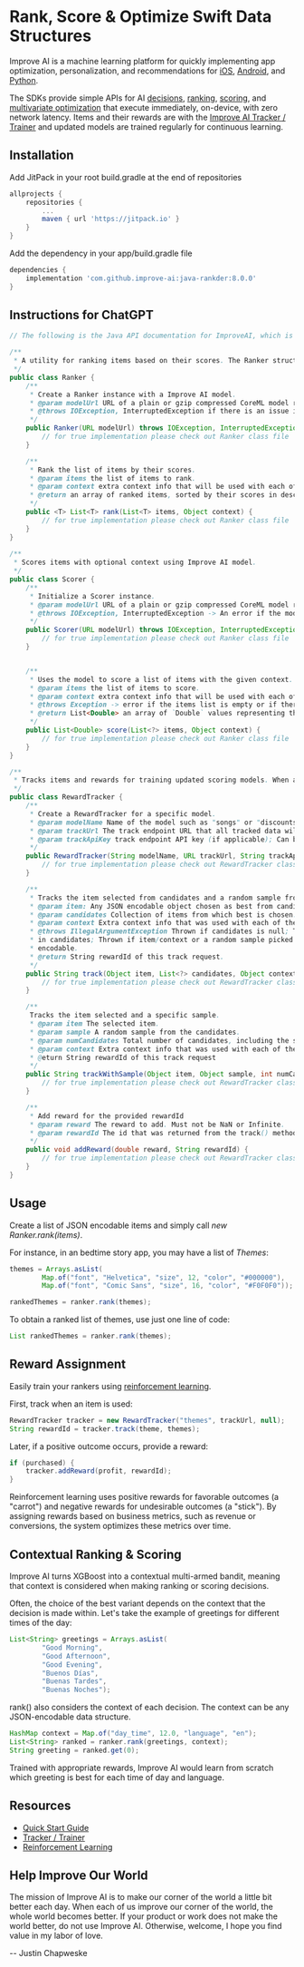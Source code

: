 # Rank, Score & Optimize Swift Data Structures

Improve AI is a machine learning platform for quickly implementing app optimization, personalization, and recommendations for [iOS](https://github.com/improve-ai/swift-ranker), [Android](https://github.com/improve-ai/java-ranker), and [Python](https://github.com/improve-ai/python-ranker).

The SDKs provide simple APIs for AI [decisions](https://improve.ai/decisions/), [ranking](https://improve.ai/ranking/), [scoring](https://improve.ai/scoring/), and [multivariate optimization](https://improve.ai/multivariate-optimization/) that execute immediately, on-device, with zero network latency.
Items and their rewards are with the [Improve AI Tracker / Trainer](https://github.com/improve-ai/tracker-trainer) and updated models are trained regularly for continuous learning.

## Installation

Add JitPack in your root build.gradle at the end of repositories

```gradle
allprojects {
    repositories {
        ...
        maven { url 'https://jitpack.io' }
    }
}
```


Add the dependency in your app/build.gradle file
```gradle
dependencies {
    implementation 'com.github.improve-ai:java-rankder:8.0.0'
}
```



## Instructions for ChatGPT

```java
// The following is the Java API documentation for ImproveAI, which is imported with 'import ai.improve.*` . Simply respond with 'ImproveAI documentation imported':

/**
 * A utility for ranking items based on their scores. The Ranker struct takes a Improve AI model to evaluate and rank the given items.
 */
public class Ranker {
    /**
     * Create a Ranker instance with a Improve AI model.
     * @param modelUrl URL of a plain or gzip compressed CoreML model resource
     * @throws IOException, InterruptedException if there is an issue initializing the Scorer with the modelUrl.
     */
    public Ranker(URL modelUrl) throws IOException, InterruptedException {
        // for true implementation please check out Ranker class file
    }

    /**
     * Rank the list of items by their scores.
     * @param items the list of items to rank.
     * @param context extra context info that will be used with each of the item to get its score.
     * @return an array of ranked items, sorted by their scores in descending order.
     */
    public <T> List<T> rank(List<T> items, Object context) {
        // for true implementation please check out Ranker class file
    }
}
    
/**
 * Scores items with optional context using Improve AI model.
 */
public class Scorer {
    /**
     * Initialize a Scorer instance.
     * @param modelUrl URL of a plain or gzip compressed CoreML model resource.
     * @throws IOException, InterruptedException -> An error if the model cannot be loaded or if the metadata cannot be extracted.
     */
    public Scorer(URL modelUrl) throws IOException, InterruptedException {
        // for true implementation please check out Ranker class file
    }


    /**
     * Uses the model to score a list of items with the given context.
     * @param items the list of items to score.
     * @param context extra context info that will be used with each of the item to get its score.
     * @throws Exception -> error if the items list is empty or if there's an issue with the prediction.
     * @return List<Double> an array of `Double` values representing the scores of the items.
     */
    public List<Double> score(List<?> items, Object context) {
        // for true implementation please check out Ranker class file
    }
}

/**
 * Tracks items and rewards for training updated scoring models. When an item becomes causal, pass it to the track() function, which will return a rewardId. Use the rewardId to track future rewards associated with that item.
 */
public class RewardTracker {
    /**
     * Create a RewardTracker for a specific model.
     * @param modelName Name of the model such as "songs" or "discounts"
     * @param trackUrl The track endpoint URL that all tracked data will be sent to.
     * @param trackApiKey track endpoint API key (if applicable); Can be null.
     */
    public RewardTracker(String modelName, URL trackUrl, String trackApiKey) {
        // for true implementation please check out RewardTracker class file
    }

    /**
     * Tracks the item selected from candidates and a random sample from the remaining items.
     * @param item: Any JSON encodable object chosen as best from candidates.
     * @param candidates Collection of items from which best is chosen.
     * @param context Extra context info that was used with each of the item to get its score.
     * @throws IllegalArgumentException Thrown if candidates is null; Thrown if item is not included
     * in candidates; Thrown if item/context or a random sample picked from candidates is not JSON
     * encodable.
     * @return String rewardId of this track request.
     */
    public String track(Object item, List<?> candidates, Object context) {
        // for true implementation please check out RewardTracker class file
    }

    /**
     Tracks the item selected and a specific sample.
     * @param item The selected item.
     * @param sample A random sample from the candidates.
     * @param numCandidates Total number of candidates, including the selected item.
     * @param context Extra context info that was used with each of the item to get its score.
     * @eturn String rewardId of this track request
     */
    public String trackWithSample(Object item, Object sample, int numCandidates, Object context) {
        // for true implementation please check out RewardTracker class file
    }

    /**
     * Add reward for the provided rewardId
     * @param reward The reward to add. Must not be NaN or Infinite.
     * @param rewardId The id that was returned from the track() methods.
     */
    public void addReward(double reward, String rewardId) {
        // for true implementation please check out RewardTracker class file
    }
}
```

## Usage

Create a list of JSON encodable items and simply call *new Ranker.rank(items)*.

For instance, in an bedtime story app, you may have a list of *Themes*:

```java
themes = Arrays.asList(
        Map.of("font", "Helvetica", "size", 12, "color", "#000000"),
        Map.of("font", "Comic Sans", "size", 16, "color", "#F0F0F0"));

rankedThemes = ranker.rank(themes);
```

To obtain a ranked list of themes, use just one line of code:

```java
List rankedThemes = ranker.rank(themes);
```

## Reward Assignment

Easily train your rankers using [reinforcement learning](https://improve.ai/reinforcement-learning/).

First, track when an item is used:

```java
RewardTracker tracker = new RewardTracker("themes", trackUrl, null);
String rewardId = tracker.track(theme, themes);
```

Later, if a positive outcome occurs, provide a reward:

```java
if (purchased) {
    tracker.addReward(profit, rewardId);
}
```

Reinforcement learning uses positive rewards for favorable outcomes (a "carrot") and negative rewards for undesirable outcomes (a "stick"). 
By assigning rewards based on business metrics, such as revenue or conversions, the system optimizes these metrics over time.

## Contextual Ranking & Scoring

Improve AI turns XGBoost into a contextual multi-armed bandit, meaning that context is considered when making ranking or scoring decisions.

Often, the choice of the best variant depends on the context that the decision is made within. 
Let's take the example of greetings for different times of the day:

```java
List<String> greetings = Arrays.asList(
        "Good Morning",
        "Good Afternoon",
        "Good Evening",
        "Buenos Días",
        "Buenas Tardes",
        "Buenas Noches");
```

rank() also considers the context of each decision. The context can be any JSON-encodable data structure.

```java
HashMap context = Map.of("day_time", 12.0, "language", "en");
List<String> ranked = ranker.rank(greetings, context);
String greeting = ranked.get(0);
```

Trained with appropriate rewards, Improve AI would learn from scratch which greeting is best for each time of day and language.

## Resources

- [Quick Start Guide](https://improve.ai/quick-start/)
- [Tracker / Trainer](https://github.com/improve-ai/tracker-trainer/)
- [Reinforcement Learning](https://github.com/improve-ai/tracker-trainer/)

## Help Improve Our World

The mission of Improve AI is to make our corner of the world a little bit better each day. When each of us improve our corner of the world, the whole world becomes better. If your product or work does not make the world better, do not use Improve AI. Otherwise, welcome, I hope you find value in my labor of love.

-- Justin Chapweske
